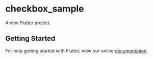# checkbox_sample

A new Flutter project.

## Getting Started

For help getting started with Flutter, view our online
[documentation](https://flutter.io/).
